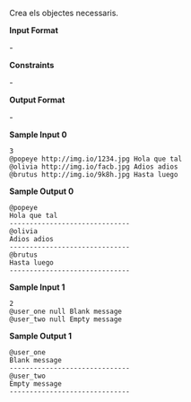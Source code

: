 Crea els objectes necessaris.

**Input Format**

\-

**Constraints**

\-

**Output Format**

\-

**Sample Input 0**

    3
    @popeye http://img.io/1234.jpg Hola que tal
    @olivia http://img.io/facb.jpg Adios adios
    @brutus http://img.io/9k8h.jpg Hasta luego

**Sample Output 0**

    @popeye
    Hola que tal
    ------------------------------
    @olivia
    Adios adios
    ------------------------------
    @brutus
    Hasta luego
    ------------------------------

**Sample Input 1**

    2
    @user_one null Blank message
    @user_two null Empty message

**Sample Output 1**

    @user_one
    Blank message
    ------------------------------
    @user_two
    Empty message
    ------------------------------
